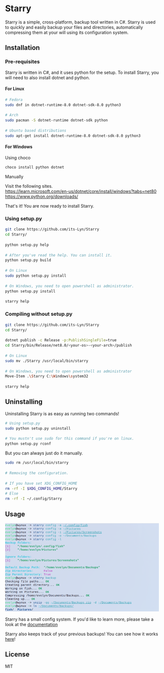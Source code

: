 # Starry

Starry is a simple, cross-platform, backup tool written in C#.
Starry is used to quickly and easily backup your files and directories, automatically compressing them at your will using its configuration system.

## Installation
### Pre-requisites
Starry is written in C#, and it uses python for the setup.
To install Starry, you will need to also install dotnet and python.

#### For Linux
```bash
# Fedora
sudo dnf in dotnet-runtime-8.0 dotnet-sdk-8.0 python3

# Arch
sudo pacman -S dotnet-runtime dotnet-sdk python

# Ubuntu based distributions
sudo apt-get install dotnet-runtime-8.0 dotnet-sdk-8.0 python3
```
#### For Windows
Using choco
```bash
choco install python dotnet
```
Manually <br>

Visit the following sites. <br>
https://learn.microsoft.com/en-us/dotnet/core/install/windows?tabs=net80 <br>
https://www.python.org/downloads/

That's it! You are now ready to install Starry.

### Using setup.py
```bash
git clone https://github.com/its-Lyn/Starry
cd Starry/

python setup.py help

# After you've read the help. You can install it.
python setup.py build

# On Linux
sudo python setup.py install

# On Windows, you need to open powershell as administrator.
python setup.py install

starry help
```

### Compiling without setup.py
```bash
git clone https://github.com/its-Lyn/Starry
cd Starry/

dotnet publish -c Release -p:PublishSingleFile=true
cd Starry/bin/Release/net8.0/<your-os>-<your-arch>/publish

# On Linux
sudo mv ./Starry /usr/local/bin/starry

# On Windows, you need to open powershell as administrator
Move-Item .\Starry C:\Windows\system32

starry help
```

## Uninstalling
Uninstalling Starry is as easy as running two commands!
```bash
# Using setup.py
sudo python setup.py uninstall

# You mustn't use sudo for this command if you're on linux.
python setup.py rconf
```
But you can always just do it manually.
```bash
sudo rm /usr/local/bin/starry

# Removing the configuration.

# If you have set XDG_CONFIG_HOME 
rm -rf -I $XDG_CONFIG_HOME/Starry
# Else
rm -rf -I ~/.config/Starry
```

## Usage
!["Starry being used."](./Documentation/Assets/image.png)

Starry has a small config system. If you'd like to learn more, please take a look at the [documentation](./Documentation/Config.md)

Starry also keeps track of your previous backups! You can see how it works [here](./Documentation/History.md)!

## License
MIT
